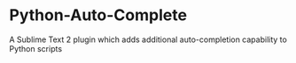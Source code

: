 Python-Auto-Complete
====================

A Sublime Text 2 plugin which adds additional auto-completion capability to Python scripts